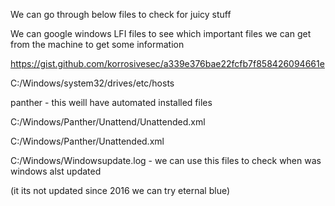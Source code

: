 

We can go through below files to check for juicy stuff





We can google windows LFI files to see which important files we can get from the machine to get some information 



https://gist.github.com/korrosivesec/a339e376bae22fcfb7f858426094661e






C:/Windows/system32/drives/etc/hosts


panther - this weill have automated installed files

C:/Windows/Panther/Unattend/Unattended.xml

C:/Windows/Panther/Unattended.xml

C:/Windows/Windowsupdate.log - we can use this files to check when was windows alst updated

(it its not updated since 2016 we can try eternal blue)